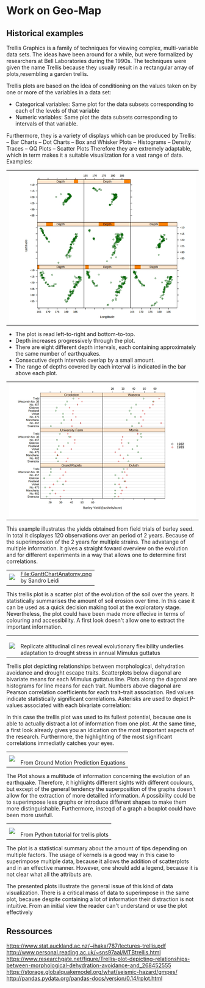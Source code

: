 # Work on Geo-Map
## Historical examples

Trellis Graphics is a family of techniques for viewing complex, multi-variable data sets. The ideas have been around for a while, but were formalized by researchers at Bell Laboratories during the 1990s.
The techniques were given the name Trellis because they usually result in a rectangular array of plots,resembling a garden trellis.

Trellis plots are based on the idea of conditioning on the
values taken on by one or more of the variables in a data
set: 
- Categorical variables: Same plot for the data subsets corresponding to
each of the levels of that variable
- Numeric variables: Same plot the data subsets corresponding to intervals of
that variable.

Furthermore, they is a variety of displays which can be produced by Trellis:
– Bar Charts
– Dot Charts
– Box and Whisker Plots
– Histograms
– Density Traces
– QQ Plots
– Scatter Plots
Therefore they are extremely adaptable, which in term makes it a suitable visualization for a vast range of data.
Examples:


<table border="0">
  <tr>
    <td>
      <img src="Trellis plot.jpg" align="center">
    </td>
  </tr>
</table>

- The plot is read left-to-right and bottom-to-top.
- Depth increases progressively through the plot.
- There are eight different depth intervals, each containing
approximately the same number of earthquakes.
- Consecutive depth intervals overlap by a small amount.
- The range of depths covered by each interval is
indicated in the bar above each plot.


<table border="0">
  <tr>
    <td>
      <img src="Trellis_2.jpg" align="center">
    </td>
  </tr>
</table>

This example illustrates the yields obtained from field trials of barley seed. In total it displayes 
120 observations over an period of 2 years. Because of the superimposion of the 2 years for multiple strains. 
The advatange of multiple information. It gives a straight foward overview on the evolution and for different experiments in a way that allows one to determine first correlations.
<table border="0">
  <tr>
    <td>
      <img src="http://www.personal.reading.ac.uk/~sns97aal/MTBprofile.jpg" style="width: 100px;">
    </td>
    <td>
      <a href="http://www.personal.reading.ac.uk/~sns97aal/MTBprofile.jpg">File:GanttChartAnatomy.png</a><br>by Sandro Leidi
    </td>
  </tr>
</table>

This trellis plot is a scatter plot of the evolution of the soil over the years. It statistically summarises the amount of soil erosion over time. In this case it can be used as a quick decision making tool at the exploratory stage. Nevertheless, the plot could have been made more effecive in terms of colouring and accessibility. A first look doesn't allow one to extract the important information. 

<table border="0">
  <tr>
    <td>
      <img src="https://www.researchgate.net/publication/268452555/figure/fig4/AS:271868347285507@1441829873377/Figure-6-Trellis-plot-depicting-relationships-between-morphological-dehydration.png" style="width: 100px;">
    </td>
    <td>
      <a href="https://www.researchgate.net/publication/268452555/figure/fig4/AS:271868347285507@1441829873377/Figure-6-Trellis-plot-depicting-relationships-between-morphological-dehydration.png"></a><br>Replicate altitudinal clines reveal evolutionary flexibility underlies adaptation to drought stress in annual Mimulus guttatus    </td>
  </tr>
</table>

Trellis plot depicting relationships between morphological, dehydration avoidance and drought escape traits. Scatterplots below diagonal are bivariate means for each Mimulus guttatus line. Plots along the diagonal are histograms for line means for each trait. Numbers above diagonal are Pearson correlation coefficients for each trait–trait association. Red values indicate statistically significant correlations. Asterisks are used to depict P-values associated with each bivariate correlation:

In this case the trellis plot was used to its fullest potential, because one is able to actually distract a lot of information from one plot. At the same time, a first look already gives you an idication on the most important aspects of the research. Furthermore, the highlighting of the most significant correlations immediatly catches your eyes.

<table border="0">
  <tr>
    <td>
      <img src="https://storage.globalquakemodel.org/media/cms_page_media/96/GMPE-1.png.630x450_q85_crop.png" style="width: 100px;">
    </td>
    <td>
      <a href="https://storage.globalquakemodel.org/media/cms_page_media/96/GMPE-1.png.630x450_q85_crop.png"></a><br> From Ground Motion Prediction Equations    </td>
  </tr>
</table>

The Plot shows a multitude of information concerning the evolution of an earthquake. Therefore, it highlights different sights with different coulours, but except of the general tendency the superposition of the graphs doesn't allow for the extraction of more detailled information. A possibility could be to superimpose less graphs or introduce different shapes to make them more distinguishable. Furthermore, insteqd of a graph a boxplot could have been more usefull.

<table border="0">
  <tr>
    <td>
      <img src="http://pandas.pydata.org/pandas-docs/version/0.14/_images/rplot4_tips.png" style="width: 100px;">
    </td>
    <td>
      <a href="http://pandas.pydata.org/pandas-docs/version/0.14/_images/rplot4_tips.png"></a><br> From Python tutorial for trellis plots</td>
  </tr>
</table>

The plot is a statistical summary about the amount of tips depending on multiple factors. The usage of kernels is a good way in this case to superimpose multiple data, because it allows the addition of scatterplots and in an effective manner. However, one should add a legend, because it is not clear what all the attributs are.  

The presented plots illustrate the general issue of this kind of data visualization. There is a critical mass of data to superimpose in the same plot, because despite containing a lot of information their distraction is not intuitive. From an initial view the reader can't understand or use the plot effectively 

## Ressources
https://www.stat.auckland.ac.nz/~ihaka/787/lectures-trellis.pdf
http://www.personal.reading.ac.uk/~sns97aal/MTBtrellis.html
https://www.researchgate.net/figure/Trellis-plot-depicting-relationships-between-morphological-dehydration-avoidance-and_268452555
https://storage.globalquakemodel.org/what/seismic-hazard/gmpes/
http://pandas.pydata.org/pandas-docs/version/0.14/rplot.html
